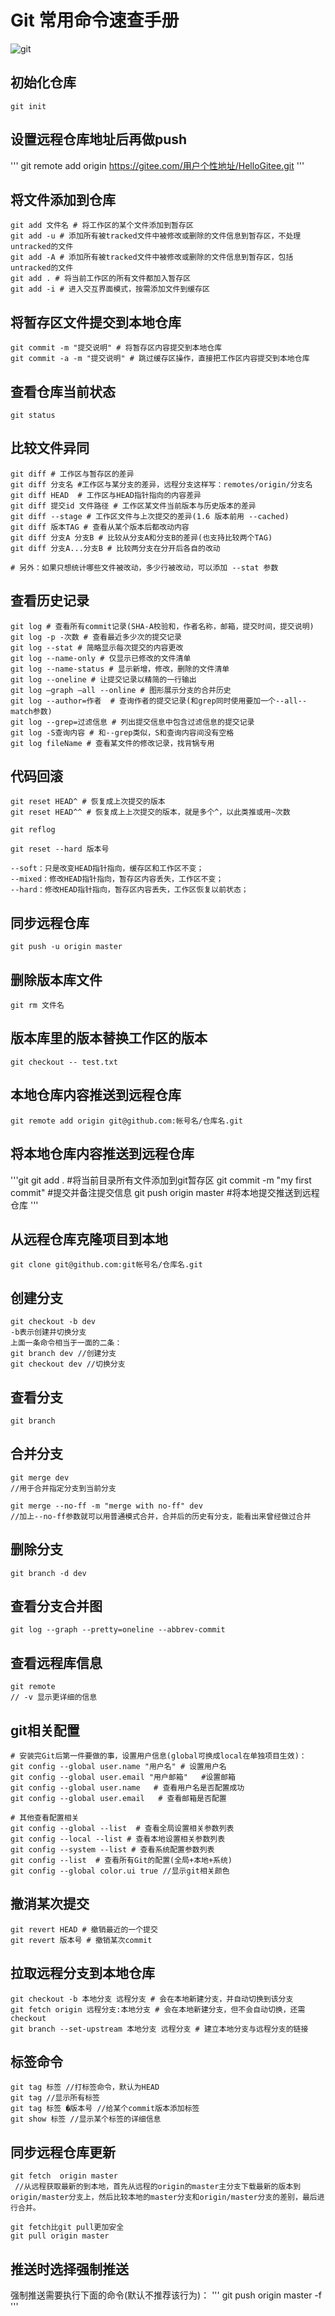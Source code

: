 # Git 常用命令速查手册

![git](./../img/git1.png "git")

## 初始化仓库

```git
git init
```
## 设置远程仓库地址后再做push
'''
git remote add origin https://gitee.com/用户个性地址/HelloGitee.git
'''
## 将文件添加到仓库

```git
git add 文件名 # 将工作区的某个文件添加到暂存区   
git add -u # 添加所有被tracked文件中被修改或删除的文件信息到暂存区，不处理untracked的文件
git add -A # 添加所有被tracked文件中被修改或删除的文件信息到暂存区，包括untracked的文件
git add . # 将当前工作区的所有文件都加入暂存区
git add -i # 进入交互界面模式，按需添加文件到缓存区
```

## 将暂存区文件提交到本地仓库

```git
git commit -m "提交说明" # 将暂存区内容提交到本地仓库
git commit -a -m "提交说明" # 跳过缓存区操作，直接把工作区内容提交到本地仓库
```
## 查看仓库当前状态
```git
git status
```

## 比较文件异同

```git
git diff # 工作区与暂存区的差异
git diff 分支名 #工作区与某分支的差异，远程分支这样写：remotes/origin/分支名
git diff HEAD  # 工作区与HEAD指针指向的内容差异
git diff 提交id 文件路径 # 工作区某文件当前版本与历史版本的差异
git diff --stage # 工作区文件与上次提交的差异(1.6 版本前用 --cached)
git diff 版本TAG # 查看从某个版本后都改动内容
git diff 分支A 分支B # 比较从分支A和分支B的差异(也支持比较两个TAG)
git diff 分支A...分支B # 比较两分支在分开后各自的改动

# 另外：如果只想统计哪些文件被改动，多少行被改动，可以添加 --stat 参数
```

## 查看历史记录

```git
git log # 查看所有commit记录(SHA-A校验和，作者名称，邮箱，提交时间，提交说明)
git log -p -次数 # 查看最近多少次的提交记录
git log --stat # 简略显示每次提交的内容更改
git log --name-only # 仅显示已修改的文件清单
git log --name-status # 显示新增，修改，删除的文件清单
git log --oneline # 让提交记录以精简的一行输出
git log –graph –all --online # 图形展示分支的合并历史
git log --author=作者  # 查询作者的提交记录(和grep同时使用要加一个--all--match参数)
git log --grep=过滤信息 # 列出提交信息中包含过滤信息的提交记录
git log -S查询内容 # 和--grep类似，S和查询内容间没有空格
git log fileName # 查看某文件的修改记录，找背锅专用
```

## 代码回滚
```git
git reset HEAD^ # 恢复成上次提交的版本
git reset HEAD^^ # 恢复成上上次提交的版本，就是多个^，以此类推或用~次数

git reflog

git reset --hard 版本号

--soft：只是改变HEAD指针指向，缓存区和工作区不变；
--mixed：修改HEAD指针指向，暂存区内容丢失，工作区不变；
--hard：修改HEAD指针指向，暂存区内容丢失，工作区恢复以前状态；
```
## 同步远程仓库
```git
git push -u origin master
```
## 删除版本库文件
```git
git rm 文件名
```
## 版本库里的版本替换工作区的版本
```git
git checkout -- test.txt
```
## 本地仓库内容推送到远程仓库
```git
git remote add origin git@github.com:帐号名/仓库名.git
```
## 将本地仓库内容推送到远程仓库
'''git
git add . #将当前目录所有文件添加到git暂存区
git commit -m "my first commit" #提交并备注提交信息
git push origin master #将本地提交推送到远程仓库
'''
## 从远程仓库克隆项目到本地
```git
git clone git@github.com:git帐号名/仓库名.git
```
## 创建分支
```git
git checkout -b dev
-b表示创建并切换分支
上面一条命令相当于一面的二条：
git branch dev //创建分支
git checkout dev //切换分支
```
## 查看分支
```git
git branch
```
## 合并分支
```git
git merge dev
//用于合并指定分支到当前分支

git merge --no-ff -m "merge with no-ff" dev
//加上--no-ff参数就可以用普通模式合并，合并后的历史有分支，能看出来曾经做过合并
```
## 删除分支
```git
git branch -d dev
```
## 查看分支合并图
```git
git log --graph --pretty=oneline --abbrev-commit
```
## 查看远程库信息
```git
git remote
// -v 显示更详细的信息
```
## git相关配置
```git
# 安装完Git后第一件要做的事，设置用户信息(global可换成local在单独项目生效)：
git config --global user.name "用户名" # 设置用户名
git config --global user.email "用户邮箱"   #设置邮箱
git config --global user.name   # 查看用户名是否配置成功
git config --global user.email   # 查看邮箱是否配置

# 其他查看配置相关
git config --global --list  # 查看全局设置相关参数列表
git config --local --list # 查看本地设置相关参数列表
git config --system --list # 查看系统配置参数列表
git config --list  # 查看所有Git的配置(全局+本地+系统)
git config --global color.ui true //显示git相关颜色
```
## 撤消某次提交
```git
git revert HEAD # 撤销最近的一个提交
git revert 版本号 # 撤销某次commit
```
## 拉取远程分支到本地仓库
```git
git checkout -b 本地分支 远程分支 # 会在本地新建分支，并自动切换到该分支
git fetch origin 远程分支:本地分支 # 会在本地新建分支，但不会自动切换，还需checkout
git branch --set-upstream 本地分支 远程分支 # 建立本地分支与远程分支的链接
```
## 标签命令
```git
git tag 标签 //打标签命令，默认为HEAD
git tag //显示所有标签
git tag 标签 �版本号 //给某个commit版本添加标签
git show 标签 //显示某个标签的详细信息
```
## 同步远程仓库更新
```git
git fetch  origin master
 //从远程获取最新的到本地，首先从远程的origin的master主分支下载最新的版本到origin/master分支上，然后比较本地的master分支和origin/master分支的差别，最后进行合并。

git fetch比git pull更加安全
git pull origin master
```
## 推送时选择强制推送
强制推送需要执行下面的命令(默认不推荐该行为)：
'''
git push origin master -f
'''